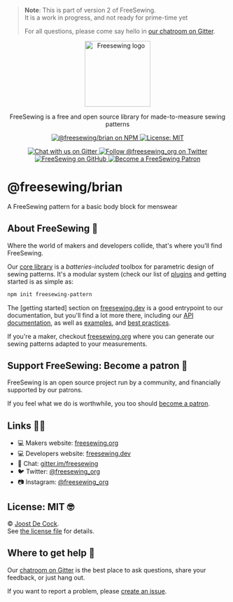 > **Note**: This is part of version 2 of FreeSewing.  
> It is a work in progress, and not ready for prime-time yet
> 
> For all questions, please come say hello in [our chatroom on Gitter](https://gitter.im/).

<p align="center"><a title="Go to freesewing.org" href="https://freesewing.org/"><img src="https://freesewing.org/img/logo/black.svg" align="center" width="150px" alt="Freesewing logo"/></a></p>
<p align="center">FreeSewing is a free and open source library for made-to-measure sewing patterns</p>
<p align='center'><a
  href="https://www.npmjs.com/package/@freesewing/brian"
  title="@freesewing/brian on NPM"
  ><img src="https://badgen.net/npm/v/@freesewing/brian"
  alt="@freesewing/brian on NPM"/>
  </a><a
  href="https://opensource.org/licenses/MIT"
  title="License: MIT"
  ><img src="https://badgen.net/badge/License/MIT/blue"
  alt="License: MIT"/>
  </a></p><p align='center'><a
  href="https://gitter.im/freesewing/freesewing"
  title="Chat with us on Gitter"
  ><img src="https://badgen.net/badge//Chat/CA0547?icon=gitter"
  alt="Chat with us on Gitter"/>
  </a><a
  href="https://twitter.com/freesewing_org"
  title="Follow @freesewing_org on Twitter"
  ><img src="https://badgen.net/badge//@freesewing_org/1DA1F2?icon=twitter"
  alt="Follow @freesewing_org on Twitter"/>
  </a><a
  href="https://github.com/freesewing"
  title="FreeSewing on GitHub"
  ><img src="https://badgen.net/badge//freesewing/269F42?icon=github"
  alt="FreeSewing on GitHub"/>
  </a><a
  href="https://freesewing.org/patrons/join"
  title="Become a FreeSewing Patron"
  ><img src="https://badgen.net/badge/Become%20a/Patron/purple"
  alt="Become a FreeSewing Patron"/>
  </a></p>

# @freesewing/brian

A FreeSewing pattern for a basic body block for menswear



## About FreeSewing 🤔

Where the world of makers and developers collide, that's where you'll find FreeSewing.

Our [core library](https://freesewing.dev/en/freesewing) is a *batteries-included* toolbox
for parametric design of sewing patterns. It's a modular system (check our list
of [plugins](https://freesewing.dev/en/plugins) and getting started is as simple as:

```bash
npm init freesewing-pattern
```

The [getting started] section on [freesewing.dev](https://freesewing.dev/) is a good
entrypoint to our documentation, but you'll find a lot more there, including
our [API documentation](https://freesewing.dev/en/freesewing/api),
as well as [examples](https://freesewing.dev/en/freesewing/examples),
and [best practices](https://freesewing.dev/en/do).

If you're a maker, checkout [freesewing.org](https://freesewing/) where you can generate
our sewing patterns adapted to your measurements.

## Support FreeSewing: Become a patron 🥰

FreeSewing is an open source project run by a community, 
and financially supported by our patrons.

If you feel what we do is worthwhile, you too 
should [become a patron](https://freesewing.org/patrons/join).

## Links 👩‍💻

 - 💻 Makers website: [freesewing.org](https://freesewing.org)
 - 💻 Developers website: [freesewing.dev](https://freesewing.org)
 - 💬 Chat: [gitter.im/freesewing](https://gitter.im/freesewing/freesewing)
 - 🐦 Twitter: [@freesewing_org](https://twitter.com/freesewing_org)
 - 📷 Instagram: [@freesewing_org](https://instagram.com/freesewing_org)

## License: MIT 🤓

© [Joost De Cock](https://github.com/joostdecock).  
See [the license file](https://github.com/freesewing/freesewing/blob/develop/LICENSE) for details.

## Where to get help 🤯

Our [chatroom on Gitter](https://gitter.im) is the best place to ask questions,
share your feedback, or just hang out.

If you want to report a problem, please [create an issue](https://github.com/freesewing/freesewing/issues/new).
